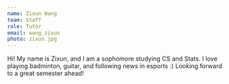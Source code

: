 ```yaml
---
name: Zixun Wang
team: Staff
role: Tutor
email: wang_zixun
photo: zixun.jpg
---
```


Hi! My name is Zixun, and I am a sophomore studying CS and Stats. I love playing badminton, guitar, and following news in esports :) Looking forward to a great semester ahead!